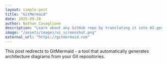 ```yaml
---
layout: simple-post
title: "GitMermaid"
date: 2025-09-28
author: Nathan Cavaglione
description: "Learn about any GitHub repo by translating it into AI-generated architecture diagrams"
image: "/assets/images/ui_screenshot.png"
external_url: "https://gitmermaid.com"
---
```


This post redirects to GitMermaid - a tool that automatically generates architecture diagrams from your Git repositories.